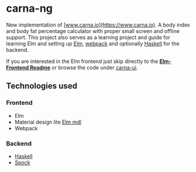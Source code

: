 # carna-ng
New implementation of <u>[www.carna.io](https://www.carna.io)</u>.
A body index and body fat percentage calculator with proper small screen and offline support.
This project also serves as a learning project and guide for learning Elm and setting up [Elm](http://elm-lang.org/), [webpack](https://webpack.github.io/) and optionally [Haskell](https://www.haskell.org/) for the backend.

If you are interested in the Elm frontend just skip directly to the
[**Elm-Frontend Readme**](carna-ui/README.md) or browse the code under [carna-ui](carna-ui/).

## Technologies used
### Frontend
* Elm
* Material design lite [Elm mdl](https://debois.github.io/elm-mdl/)
* Webpack

### Backend
* [Haskell](https://www.haskell.org/)
* [Spock](https://www.spock.li/)
